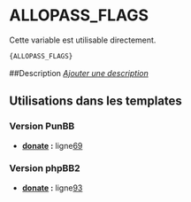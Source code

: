 # ALLOPASS_FLAGS


Cette variable est utilisable directement.

```html
{ALLOPASS_FLAGS}
```

##Description
[*Ajouter une description*](https://fa-tvars.appspot.com/var/ALLOPASS_FLAGS)

## Utilisations dans les templates

### Version PunBB
* __[donate](../tpl/var/punbb/donate.md#readme) :__ ligne[69](../tpl/src/punbb/donate.tpl#L69)

### Version phpBB2
* __[donate](../tpl/var/subsilver/donate.md#readme) :__ ligne[93](../tpl/src/subsilver/donate.tpl#L93)